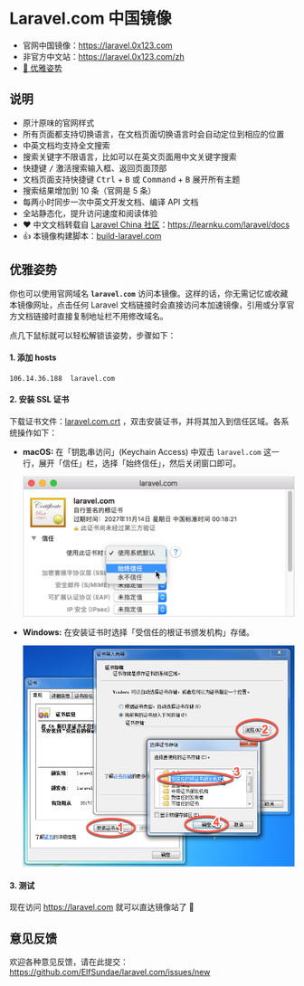# Laravel.com 中国镜像

- 官网中国镜像：https://laravel.0x123.com
- 非官方中文站：https://laravel.0x123.com/zh
- [:ghost: 优雅姿势](#优雅姿势)

## 说明

- 原汁原味的官网样式
- 所有页面都支持切换语言，在文档页面切换语言时会自动定位到相应的位置
- 中英文档均支持全文搜索
- 搜索关键字不限语言，比如可以在英文页面用中文关键字搜索
- 快捷键 <kbd>/</kbd> 激活搜索输入框、返回页面顶部
- 文档页面支持快捷键 <kbd>Ctrl</kbd> + <kbd>B</kbd> 或 <kbd>Command</kbd> + <kbd>B</kbd> 展开所有主题
- 搜索结果增加到 10 条（官网是 5 条）
- 每两小时同步一次中英文开发文档、编译 API 文档
- 全站静态化，提升访问速度和阅读体验
- :heart: 中文文档转载自 [Laravel China 社区](https://learnku.com/laravel)：https://learnku.com/laravel/docs
- :+1: 本镜像构建脚本：[build-laravel.com](https://github.com/ElfSundae/build-laravel.com)

## 优雅姿势

你也可以使用官网域名 **`laravel.com`** 访问本镜像。这样的话，你无需记忆或收藏本镜像网址，点击任何 Laravel 文档链接时会直接访问本加速镜像，引用或分享官方文档链接时直接复制地址栏不用修改域名。

点几下鼠标就可以轻松解锁该姿势，步骤如下：

#### 1. 添加 hosts

```
106.14.36.188  laravel.com
```

#### 2. 安装 SSL 证书

下载证书文件：[laravel.com.crt](https://raw.githubusercontent.com/ElfSundae/laravel.com/master/_assets/laravel.com.crt) ，双击安装证书，并将其加入到信任区域。各系统操作如下：

- **macOS:** 在「钥匙串访问」(Keychain Access) 中双击 `laravel.com` 这一行，展开「信任」栏，选择「始终信任」，然后关闭窗口即可。

    ![](_assets/install-cert-macos.png)

- **Windows:** 在安装证书时选择「受信任的根证书颁发机构」存储。

    ![](_assets/install-cert-windows.png)

#### 3. 测试

现在访问 https://laravel.com 就可以直达镜像站了 :tada:

## 意见反馈

欢迎各种意见反馈，请在此提交：https://github.com/ElfSundae/laravel.com/issues/new
